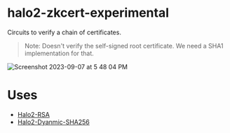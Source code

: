 # halo2-zkcert-experimental

Circuits to verify a chain of certificates.

> Note: Doesn't verify the self-signed root certificate. We need a SHA1 implementation for that.

![Screenshot 2023-09-07 at 5 48 04 PM](https://github.com/zkpdf/halo2-zkcert-experimental/assets/73331595/2e85c099-54e9-49fa-969c-15b3b99f06c7)



# Uses
- [Halo2-RSA](https://github.com/zkemail/halo2-rsa)
- [Halo2-Dyanmic-SHA256](https://github.com/zkemail/halo2-dynamic-sha256)



